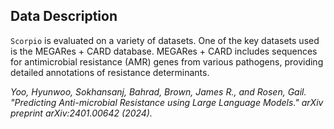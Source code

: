 ## Data Description

`Scorpio` is evaluated on a variety of datasets. One of the key datasets used is the MEGARes + CARD database. MEGARes + CARD includes sequences for antimicrobial resistance (AMR) genes from various pathogens, providing detailed annotations of resistance determinants.

*Yoo, Hyunwoo, Sokhansanj, Bahrad, Brown, James R., and Rosen, Gail. "Predicting Anti-microbial Resistance using Large Language Models." arXiv preprint arXiv:2401.00642 (2024).*


